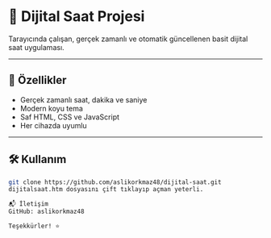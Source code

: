 # 🎉 Dijital Saat Projesi

Tarayıcında çalışan, gerçek zamanlı ve otomatik güncellenen basit dijital saat uygulaması.

---

## 🚀 Özellikler

- Gerçek zamanlı saat, dakika ve saniye  
- Modern koyu tema  
- Saf HTML, CSS ve JavaScript  
- Her cihazda uyumlu

---

## 🛠️ Kullanım

```bash
git clone https://github.com/aslikorkmaz48/dijital-saat.git
dijitalsaat.htm dosyasını çift tıklayıp açman yeterli.

📬 İletişim
GitHub: aslikorkmaz48

Teşekkürler! ⭐

